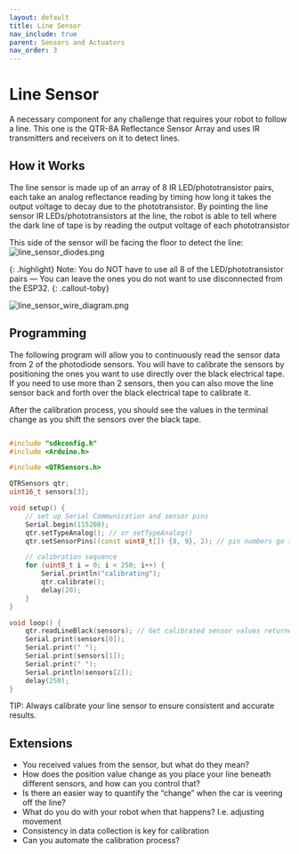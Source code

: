 ```yaml
---
layout: default
title: Line Sensor
nav_include: true
parent: Sensors and Actuators
nav_order: 3
---
```


# Line Sensor
A necessary component for any challenge that requires your robot to follow a line. This one is the QTR-8A Reflectance Sensor Array and uses IR transmitters and receivers on it to detect lines.

## How it Works
The line sensor is made up of an array of 8 IR LED/phototransistor pairs, each take an analog reflectance reading by timing how long it takes the output voltage to decay due to the phototransistor. By pointing the line sensor IR LEDs/phototransistors at the line, the robot is able to tell where the dark line of tape is by reading the output voltage of each phototransistor

This side of the sensor will be facing the floor to detect the line:
<img src="{{ '/_assets/images/line_sensor_diodes.png' | prepend: site.baseurl }}" alt="line_sensor_diodes.png">

{: .highlight}
Note: You do NOT have to use all 8 of the LED/phototransistor pairs — You can leave the ones you do not want to use disconnected from the ESP32.
{: .callout-toby}

<img src="{{ '/_assets/images/line_sensor_wire_diagram.png' | prepend: site.baseurl }}" alt="line_sensor_wire_diagram.png">

## Programming
The following program will allow you to continuously read the sensor data from 2 of the photodiode sensors. You will have to calibrate the sensors by positioning the ones you want to use directly over  the black electrical tape. If you need to use more than 2 sensors, then you can also move the line sensor back and forth over the black electrical tape to calibrate it.

After the calibration process, you should see the values in the terminal change as you shift the sensors over the black tape.

```cpp

#include "sdkconfig.h"
#include <Arduino.h>

#include <QTRSensors.h>

QTRSensors qtr;
uint16_t sensors[3];

void setup() {
    // set up Serial Communication and sensor pins
    Serial.begin(115200);
    qtr.setTypeAnalog(); // or setTypeAnalog()
    qtr.setSensorPins((const uint8_t[]) {8, 9}, 2); // pin numbers go in the curly brackets {}, and number of pins goes after

    // calibration sequence
    for (uint8_t i = 0; i < 250; i++) { 
        Serial.println("calibrating");
        qtr.calibrate(); 
        delay(20);
    }
}

void loop() {
    qtr.readLineBlack(sensors); // Get calibrated sensor values returned in the sensors array
    Serial.print(sensors[0]);
    Serial.print(" ");
    Serial.print(sensors[1]);
    Serial.print(" ");
    Serial.println(sensors[2]);
    delay(250);
}

```

TIP: Always calibrate your line sensor to ensure consistent and accurate results.

## Extensions
* You received values from the sensor, but what do they mean? 
* How does the position value change as you place your line beneath different sensors, and how can you control that? 
* Is there an easier way to quantify the “change” when the car is veering off the line?
* What do you do with your robot when that happens? I.e. adjusting movement
* Consistency in data collection is key for calibration
 * Can you automate the calibration process?


